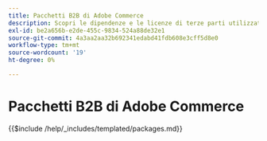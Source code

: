 ```yaml
---
title: Pacchetti B2B di Adobe Commerce
description: Scopri le dipendenze e le licenze di terze parti utilizzate in Adobe Commerce B2B.
exl-id: be2a656b-e2de-455c-9834-524a88de32e1
source-git-commit: 4a3aa2aa32b692341edabd41fdb608e3cff5d8e0
workflow-type: tm+mt
source-wordcount: '19'
ht-degree: 0%

---
```


# Pacchetti B2B di Adobe Commerce

{{$include /help/_includes/templated/packages.md}}

<!-- Last updated from includes: 2025-04-11 15:09:07 -->
